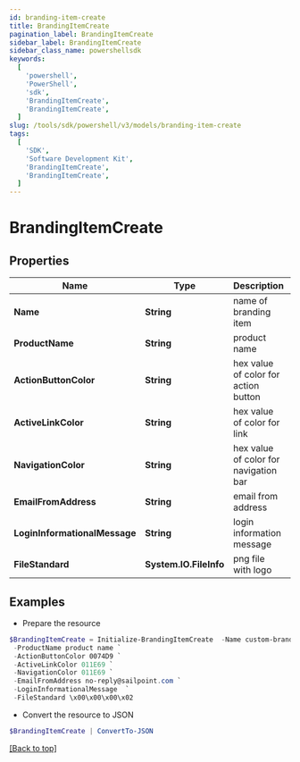 ```yaml
---
id: branding-item-create
title: BrandingItemCreate
pagination_label: BrandingItemCreate
sidebar_label: BrandingItemCreate
sidebar_class_name: powershellsdk
keywords:
  [
    'powershell',
    'PowerShell',
    'sdk',
    'BrandingItemCreate',
    'BrandingItemCreate',
  ]
slug: /tools/sdk/powershell/v3/models/branding-item-create
tags:
  [
    'SDK',
    'Software Development Kit',
    'BrandingItemCreate',
    'BrandingItemCreate',
  ]
---
```


# BrandingItemCreate

## Properties

| Name | Type | Description | Notes |
| --- | --- | --- | --- |
| **Name** | **String** | name of branding item | [required] |
| **ProductName** | **String** | product name | [required] |
| **ActionButtonColor** | **String** | hex value of color for action button | [optional] |
| **ActiveLinkColor** | **String** | hex value of color for link | [optional] |
| **NavigationColor** | **String** | hex value of color for navigation bar | [optional] |
| **EmailFromAddress** | **String** | email from address | [optional] |
| **LoginInformationalMessage** | **String** | login information message | [optional] |
| **FileStandard** | **System.IO.FileInfo** | png file with logo | [optional] |

## Examples

- Prepare the resource

```powershell
$BrandingItemCreate = Initialize-BrandingItemCreate  -Name custom-branding-item `
 -ProductName product name `
 -ActionButtonColor 0074D9 `
 -ActiveLinkColor 011E69 `
 -NavigationColor 011E69 `
 -EmailFromAddress no-reply@sailpoint.com `
 -LoginInformationalMessage  `
 -FileStandard \x00\x00\x00\x02
```

- Convert the resource to JSON

```powershell
$BrandingItemCreate | ConvertTo-JSON
```

[[Back to top]](#)
